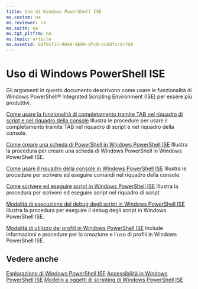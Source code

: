 ```yaml
---
title: Uso di Windows PowerShell ISE
ms.custom: na
ms.reviewer: na
ms.suite: na
ms.tgt_pltfrm: na
ms.topic: article
ms.assetid: 64fb5f37-90a8-4b89-9fc8-c6b8fcc0c7d0
---
```

# Uso di Windows PowerShell ISE
Gli argomenti in questo documento descrivono come usare le funzionalità di Windows PowerShell® Integrated Scripting Environment (ISE) per essere più produttivi.

[Come usare la funzionalità di completamento tramite TAB nel riquadro di script e nel riquadro della console](How-to-Use-Tab-Completion-in-the-Script-Pane-and-Console-Pane.md)
Illustra le procedure per usare il completamento tramite TAB nel riquadro di script e nel riquadro della console.

[Come creare una scheda di PowerShell in Windows PowerShell ISE](How-to-Create-a-PowerShell-Tab-in-Windows-PowerShell-ISE.md)
Illustra la procedura per creare una scheda di Windows PowerShell in Windows PowerShell ISE.

[Come usare il riquadro della console in Windows PowerShell ISE](How-to-Use-the-Console-Pane-in-the-Windows-PowerShell-ISE.md)
Illustra le procedure per scrivere ed eseguire comandi nel riquadro della console.

[Come scrivere ed eseguire script in Windows PowerShell ISE](How-to-Write-and-Run-Scripts-in-the-Windows-PowerShell-ISE.md)
Illustra la procedura per scrivere ed eseguire script nel riquadro di script.

[Modalità di esecuzione del debug degli script in Windows PowerShell ISE](How-to-Debug-Scripts-in-Windows-PowerShell-ISE.md)
Illustra la procedura per eseguire il debug degli script in Windows PowerShell ISE.

[Modalità di utilizzo dei profili in Windows PowerShell ISE](How-to-Use-Profiles-in-Windows-PowerShell-ISE.md)
Include informazioni e procedure per la creazione e l'uso di profili in Windows PowerShell ISE.

## Vedere anche
[Esplorazione di Windows PowerShell ISE](../../getting-started/fundamental/Exploring-the-Windows-PowerShell-ISE.md)
[Accessibilità in Windows PowerShell ISE](../../setup/Accessibility-in-Windows-PowerShell-ISE.md)
[Modello a oggetti di scripting di Windows PowerShell ISE](https://technet.microsoft.com/en-us/library/69b047d0-da79-413e-b948-8e45d05d1f85)



<!--HONumber=May16_HO2-->


